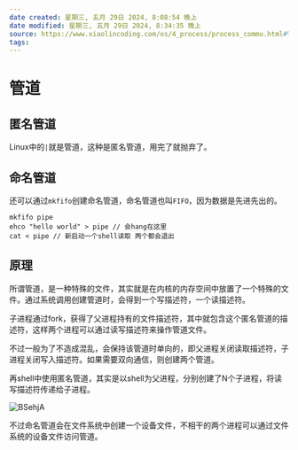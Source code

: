 ```yaml
---
date created: 星期三, 五月 29日 2024, 8:08:54 晚上
date modified: 星期三, 五月 29日 2024, 8:34:35 晚上
source: https://www.xiaolincoding.com/os/4_process/process_commu.html#%E7%AE%A1%E9%81%93
tags: 
---
```


# 管道

## 匿名管道

Linux中的`|`就是管道，这种是匿名管道，用完了就抛弃了。

## 命名管道

还可以通过`mkfifo`创建命名管道，命名管道也叫`FIFO`，因为数据是先进先出的。

```shell
mkfifo pipe
ehco "hello world" > pipe // 会hang在这里
cat < pipe // 新启动一个shell读取 两个都会退出
```

## 原理

所谓管道，是一种特殊的文件，其实就是在内核的内存空间中放置了一个特殊的文件。通过系统调用创建管道时，会得到一个写描述符，一个读描述符。

子进程通过fork，获得了父进程持有的文件描述符，其中就包含这个匿名管道的描述符，这样两个进程可以通过读写描述符来操作管道文件。

不过一般为了不造成混乱，会保持该管道时单向的，即父进程关闭读取描述符，子进程关闭写入描述符。如果需要双向通信，则创建两个管道。

再shell中使用匿名管道，其实是以shell为父进程，分别创建了N个子进程，将读写描述符传递给子进程。

![BSehjA](https://image.leehaoze.com/uPic/BSehjA.png)

不过命名管道会在文件系统中创建一个设备文件，不相干的两个进程可以通过文件系统的设备文件访问管道。